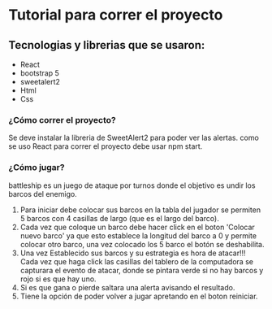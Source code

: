 # Tutorial para correr el proyecto 

## Tecnologias y librerias que se usaron:
- React
- bootstrap 5
- sweetalert2
- Html
- Css

### ¿Cómo correr el proyecto?
Se deve instalar la libreria de SweetAlert2 para poder ver las alertas.
como se uso React para correr el proyecto debe usar npm start.

### ¿Cómo jugar?
battleship es un juego de ataque por turnos donde el objetivo es undir los barcos del enemigo.
1. Para iniciar debe colocar sus barcos en la tabla del jugador se permiten 5 barcos con 4 casillas de largo (que es el largo del barco).
2. Cada vez que coloque un barco debe hacer click en el boton 'Colocar nuevo barco' ya que esto establece la longitud del barco a 0 y permite colocar otro barco, una vez colocado los 5 barco el botón se deshabilita.
3. Una vez Establecido sus barcos y su estrategia es hora de atacar!!! Cada vez que haga click las casillas del tablero de la computadora se capturara el evento de atacar, donde se pintara verde si no hay barcos y  rojo si es que hay uno.
4. Si es que gana o pierde saltara una alerta avisando el resultado.
5. Tiene la opción de poder volver a jugar apretando en el boton reiniciar.
